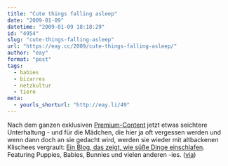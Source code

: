 ```yaml
---
title: "Cute things falling asleep"
date: "2009-01-09"
datetime: "2009-01-09 18:18:29"
id: "4954"
slug: "cute-things-falling-asleep"
url: "https://eay.cc/2009/cute-things-falling-asleep/"
author: "eay"
format: "post"
tags:
  - babies
  - bizarres
  - netzkultur
  - tiere
meta:
  - yourls_shorturl: "http://eay.li/49"
---
```


Nach dem ganzen exklusiven [Premium-Content](//eay.cc/2009/podcast-1-james-und-michael/) jetzt etwas seichtere Unterhaltung - und für die Mädchen, die hier ja oft vergessen werden und wenn dann doch an sie gedacht wird, werden sie wieder mit altbackenen Klischees vergrault: [Ein Blog, das zeigt, wie süße Dinge einschlafen](http://www.cutethingsfallingasleep.org/). Featuring Puppies, Babies, Bunnies und vielen anderen -ies. ([via](http://www.fimoculous.com/archive/post-5597.cfm))
